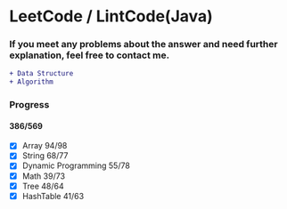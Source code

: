 LeetCode / LintCode(Java)
==========================
### If you meet any problems about the answer and need further explanation, feel free to contact me.
```diff
+ Data Structure
+ Algorithm
```
### Progress
#### 386/569
- [x] Array 94/98
- [x] String 68/77
- [x] Dynamic Programming 55/78
- [x] Math 39/73
- [x] Tree 48/64
- [x] HashTable 41/63
